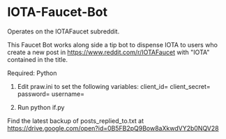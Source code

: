# IOTA-Faucet-Bot
Operates on the IOTAFaucet subreddit.

This Faucet Bot works along side a tip bot to dispense IOTA to users who create a new post in https://www.reddit.com/r/IOTAFaucet with "IOTA" contained in the title.

Required:
Python

1) Edit praw.ini to set the following variables:
client_id=
client_secret=
password=
username=

2) Run python if.py


Find the latest backup of posts_replied_to.txt at
https://drive.google.com/open?id=0B5FB2pQ9Bow8aXkwdVY2b0NQV28
